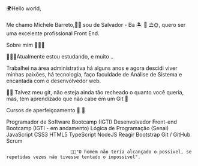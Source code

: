 🌍Hello world,

Me chamo Michele Barreto,👧🏽 sou de Salvador - Ba 🏝 🌊 ⛱🌞, quero ser uma excelente profissional Front End.

Sobre mim 👩🏽‍🎓

👩🏽‍💻Atualmente estou estudando, e muito ..

Trabalhei na área administrativa há alguns anos e agora descidi viver minhas paixões, há tecnologia, faço faculdade de Análise de Sistema e encantada com o desenvolvedor web.

👩‍💻 Talvez meu git, não esteja ainda tão recheado o quanto você queria, mas, tem aprendizado que não cabe em um Git 🥰

Cursos de aperfeiçoamento  📘 💾

Programador de Software Bootcamp (IGTI)
Desenvolvedor Front-end  Bootcamp (IGTI - em andamento)
Lógica de Programação (Senai)
JavaScript
CSS3
HTML5
TypeScript
NodeJS
Reagir
Bootstrap
Git / GitHub
Scrum


                            💪🏽"O homem não teria alcançado o possivel, se repetidas vezes não tivesse tentado o impossivel".

